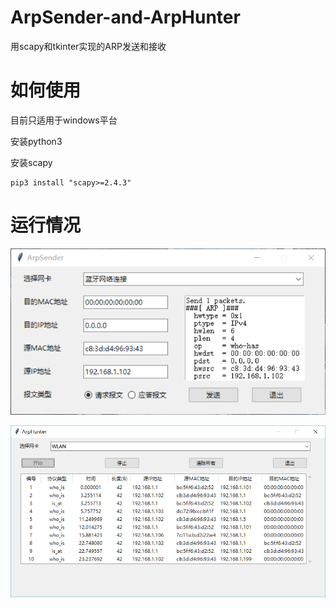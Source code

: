 # ArpSender-and-ArpHunter
用scapy和tkinter实现的ARP发送和接收

# 如何使用

目前只适用于windows平台

安装python3

安装scapy

```
pip3 install "scapy>=2.4.3"
```

# 运行情况

![ArpSender](/images/ArpSender.png "ArpSender")

![ArpHunter](/images/ArpHunter.png "ArpHunter")